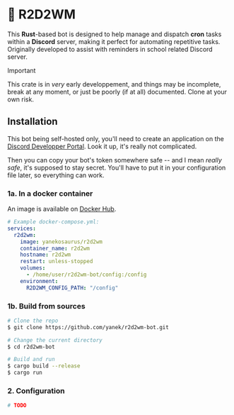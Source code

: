 # 🤖 **R2D2**WM

This **Rust**-based bot is designed to help manage and dispatch **cron** tasks within a **Discord** server, making it
perfect for automating repetitive tasks. Originally developed to assist with reminders in school related Discord server.

> [!IMPORTANT]
> This crate is in *very* early developpement, and things may be incomplete, break at any moment, or just be poorly (if
> at all) documented. Clone at your own risk.

## Installation

This bot being self-hosted only, you'll need to create an application on
the [Discord Developper Portal](https://discord.com/developers/applications). Look it up, it's really not complicated.

Then you can copy your bot's token somewhere safe -- and I mean *really safe*, it's supposed to stay secret. You'll have
to put it in your configuration file later, so everything can work.

### 1a. In a docker container

An image is available on [Docker Hub](https://hub.docker.com/repository/docker/yanekosaurus/r2d2wm/general).

```yaml
# Example docker-compose.yml:
services:
  r2d2wm:
    image: yanekosaurus/r2d2wm
    container_name: r2d2wm
    hostname: r2d2wm
    restart: unless-stopped
    volumes:
      - /home/user/r2d2wm-bot/config:/config
    environment:
      R2D2WM_CONFIG_PATH: "/config"
```

### 1b. Build from sources

```bash
# Clone the repo
$ git clone https://github.com/yanek/r2d2wm-bot.git

# Change the current directory
$ cd r2d2wm-bot

# Build and run
$ cargo build --release
$ cargo run
```

### 2. Configuration

```bash
# TODO
```